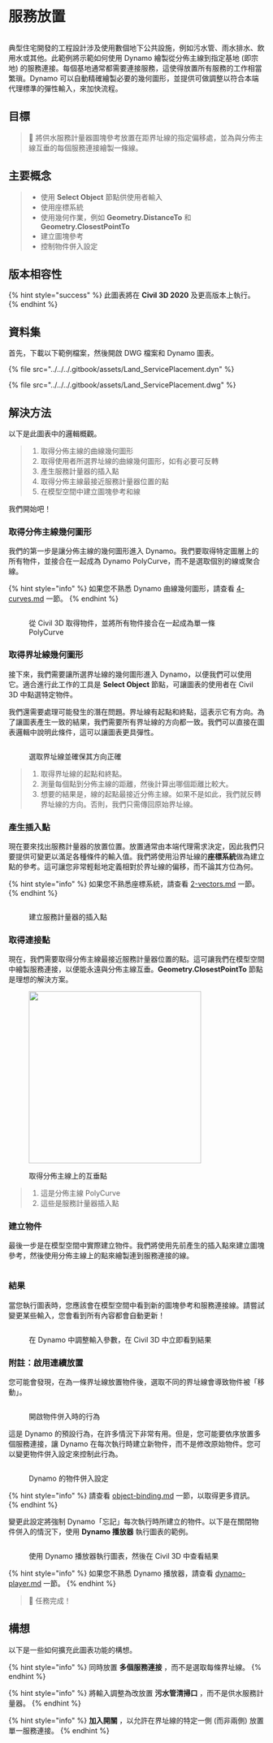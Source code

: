 # 服務放置

<figure><img src="../../../.gitbook/assets/Land_ServicePlacement_Dynamo (1).gif" alt=""><figcaption></figcaption></figure>

典型住宅開發的工程設計涉及使用數個地下公共設施，例如污水管、雨水排水、飲用水或其他。此範例將示範如何使用 Dynamo 繪製從分佈主線到指定基地 (即宗地) 的服務連接。每個基地通常都需要連接服務，這使得放置所有服務的工作相當繁瑣。Dynamo 可以自動精確繪製必要的幾何圖形，並提供可做調整以符合本端代理標準的彈性輸入，來加快流程。

## 目標

> :dart: 將供水服務計量器圖塊參考放置在距界址線的指定偏移處，並為與分佈主線互垂的每個服務連接繪製一條線。

## 主要概念

> * 使用 **Select Object** 節點供使用者輸入
> * 使用座標系統
> * 使用幾何作業，例如 **Geometry.DistanceTo** 和 **Geometry.ClosestPointTo**
> * 建立圖塊參考
> * 控制物件併入設定

## 版本相容性

{% hint style="success" %} 此圖表將在 **Civil 3D 2020** 及更高版本上執行。 
{% endhint %}

## 資料集

首先，下載以下範例檔案，然後開啟 DWG 檔案和 Dynamo 圖表。

{% file src="../../../.gitbook/assets/Land_ServicePlacement.dyn" %}

{% file src="../../../.gitbook/assets/Land_ServicePlacement.dwg" %}

## 解決方法

以下是此圖表中的邏輯概觀。

> 1. 取得分佈主線的曲線幾何圖形
> 2. 取得使用者所選界址線的曲線幾何圖形，如有必要可反轉
> 3. 產生服務計量器的插入點
> 4. 取得分佈主線最接近服務計量器位置的點
> 5. 在模型空間中建立圖塊參考和線

我們開始吧！

### 取得分佈主線幾何圖形

我們的第一步是讓分佈主線的幾何圖形進入 Dynamo。我們要取得特定圖層上的所有物件，並接合在一起成為 Dynamo PolyCurve，而不是選取個別的線或聚合線。

{% hint style="info" %} 
如果您不熟悉 Dynamo 曲線幾何圖形，請查看 [4-curves.md](../../../5\_essential\_nodes\_and\_concepts/5-2\_geometry-for-computational-design/4-curves.md "mention") 一節。 
{% endhint %}

<figure><img src="../../../.gitbook/assets/Land_ServicePlacement_DistributionMain (1).png" alt=""><figcaption><p>從 Civil 3D 取得物件，並將所有物件接合在一起成為單一條 PolyCurve</p></figcaption></figure>

### 取得界址線幾何圖形

接下來，我們需要讓所選界址線的幾何圖形進入 Dynamo，以便我們可以使用它。適合進行此工作的工具是 **Select Object** 節點，可讓圖表的使用者在 Civil 3D 中點選特定物件。

我們還需要處理可能發生的潛在問題。界址線有起點和終點，這表示它有方向。為了讓圖表產生一致的結果，我們需要所有界址線的方向都一致。我們可以直接在圖表邏輯中說明此條件，這可以讓圖表更具彈性。

<figure><img src="../../../.gitbook/assets/Land_ServicePlacement_Selection (2).png" alt=""><figcaption><p>選取界址線並確保其方向正確</p></figcaption></figure>

> 1. 取得界址線的起點和終點。
> 2. 測量每個點到分佈主線的距離，然後計算出哪個距離比較大。
> 3. 想要的結果是，線的起點最接近分佈主線。如果不是如此，我們就反轉界址線的方向。否則，我們只需傳回原始界址線。

### 產生插入點

現在要來找出服務計量器的放置位置。放置通常由本端代理需求決定，因此我們只要提供可變更以滿足各種條件的輸入值。我們將使用沿界址線的**座標系統**做為建立點的參考。這可讓您非常輕鬆地定義相對於界址線的偏移，而不論其方位為何。

{% hint style="info" %} 
如果您不熟悉座標系統，請查看 [2-vectors.md](../../../5\_essential\_nodes\_and\_concepts/5-2\_geometry-for-computational-design/2-vectors.md "mention") 一節。 
{% endhint %}

<figure><img src="../../../.gitbook/assets/Land_ServicePlacement_InsertionPoints.png" alt=""><figcaption><p>建立服務計量器的插入點</p></figcaption></figure>

### 取得連接點

現在，我們需要取得分佈主線最接近服務計量器位置的點。這可讓我們在模型空間中繪製服務連接，以便能永遠與分佈主線互垂。**Geometry.ClosestPointTo** 節點是理想的解決方案。

<figure><img src="../../../.gitbook/assets/Land_ServicePlacement_GetPerpendicularPoints (1).png" alt="" width="339"><figcaption><p>取得分佈主線上的互垂點</p></figcaption></figure>

> 1. 這是分佈主線 PolyCurve
> 2. 這些是服務計量器插入點

### 建立物件

最後一步是在模型空間中實際建立物件。我們將使用先前產生的插入點來建立圖塊參考，然後使用分佈主線上的點來繪製連到服務連接的線。

<figure><img src="../../../.gitbook/assets/Land_ServicePlacement_CreateObjects.png" alt=""><figcaption></figcaption></figure>

### 結果

當您執行圖表時，您應該會在模型空間中看到新的圖塊參考和服務連接線。請嘗試變更某些輸入，您會看到所有內容都會自動更新！

<figure><img src="../../../.gitbook/assets/Land_ServicePlacement_Dynamo (1).gif" alt=""><figcaption><p>在 Dynamo 中調整輸入參數，在 Civil 3D 中立即看到結果</p></figcaption></figure>

### 附註：啟用連續放置

您可能會發現，在為一條界址線放置物件後，選取不同的界址線會導致物件被「移動」。

<figure><img src="../../../.gitbook/assets/Land_ServicePlacement_Binding.gif" alt=""><figcaption><p>開啟物件併入時的行為</p></figcaption></figure>

這是 Dynamo 的預設行為，在許多情況下非常有用。但是，您可能要依序放置多個服務連接，讓 Dynamo 在每次執行時建立新物件，而不是修改原始物件。您可以變更物件併入設定來控制此行為。

<figure><img src="../../../.gitbook/assets/Land_ServicePlacement_BindingSettings.png" alt=""><figcaption><p>Dynamo 的物件併入設定</p></figcaption></figure>

{% hint style="info" %} 
請查看 [object-binding.md](../../advanced-topics/object-binding.md "mention") 一節，以取得更多資訊。 
{% endhint %}

變更此設定將強制 Dynamo「忘記」每次執行時所建立的物件。以下是在關閉物件併入的情況下，使用 **Dynamo 播放器** 執行圖表的範例。

<figure><img src="../../../.gitbook/assets/Land_ServicePlacement_Player (2).gif" alt=""><figcaption><p>使用 Dynamo 播放器執行圖表，然後在 Civil 3D 中查看結果</p></figcaption></figure>

{% hint style="info" %} 
如果您不熟悉 Dynamo 播放器，請查看 [dynamo-player.md](../../dynamo-player.md "mention") 一節。 
{% endhint %}

> :tada: 任務完成！

## 構想

以下是一些如何擴充此圖表功能的構想。

{% hint style="info" %} 
同時放置 **多個服務連接** ，而不是選取每條界址線。 
{% endhint %}

{% hint style="info" %} 
將輸入調整為改放置 **污水管清掃口** ，而不是供水服務計量器。 
{% endhint %}

{% hint style="info" %} 
**加入開關** ，以允許在界址線的特定一側 (而非兩側) 放置單一服務連接。 
{% endhint %}
